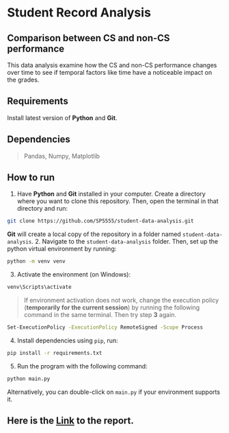 # Student Record Analysis
## Comparison between CS and non-CS performance
This data analysis examine how the CS and non-CS performance changes over time to see if temporal factors like time have a noticeable impact on the grades.
## Requirements
Install latest version of **Python** and **Git**.
## Dependencies
> Pandas, Numpy, Matplotlib

## How to run
1. Have **Python** and **Git** installed in your computer.
Create a directory where you want to clone this repository.
Then, open the terminal in that directory and run:
```bash
git clone https://github.com/SP5555/student-data-analysis.git
```
**Git** will create a local copy of the repository in a folder named `student-data-analysis`.
2. Navigate to the `student-data-analysis` folder. Then, set up the python virtual environment by running:
```bash
python -m venv venv
```
3. Activate the environment (on Windows):
```bash
venv\Scripts\activate
```
>If environment activation does not work, change the execution policy (**temporarily for the current session**) by running the following command in the same terminal. Then try step **3** again.
```bash
Set-ExecutionPolicy -ExecutionPolicy RemoteSigned -Scope Process
```
4. Install dependencies using `pip`, run:
```bash
pip install -r requirements.txt
```
5. Run the program with the following command:
```bash
python main.py
```
Alternatively, you can double-click on `main.py` if your environment supports it.
## Here is the [Link](https://docs.google.com/document/d/1tyKBWTU5Y5mGftqS1wHuWdGlihTIrpRWeFm-r1NBdgA/edit?usp=sharing) to the report.
